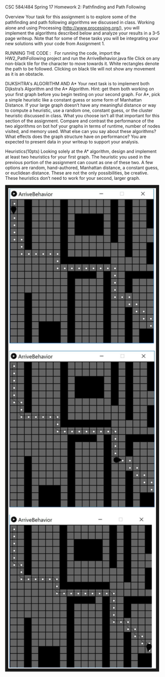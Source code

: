 CSC 584/484 Spring 17 Homework 2: Pathﬁnding and Path Following 

Overview Your task for this assignment is to explore some of the pathﬁnding and path following algorithms we discussed in class. Working alone and using Processing (http://www.processing.org/), you will implement the algorithms described below and analyze your results in a 3–5 page writeup. Note that for some of these tasks you will be integrating your new solutions with your code from Assignment 1.

RUNNING THE CODE :  
For running the code, import the HW2_PathFollowing project and run the ArriveBehavior.java file
Click on any non-black tile for the character to move towards it. White rectangles denote the path to be followed.
Clicking on black tile will not show any movement as it is an obstacle.

DIJKSHTRA's ALGORITHM AND A*
Your next task is to implement both Dijkstra’s Algorithm and the A* Algorithm. Hint: get them both working on your ﬁrst graph before you begin testing on your second graph. For A*, pick a simple heuristic like a constant guess or some form of Manhattan Distance. If your large graph doesn’t have any meaningful distance or way to compute a heuristic, use a random one, constant guess, or the cluster heuristic discussed in class. What you choose isn’t all that important for this section of the assignment. Compare and contrast the performance of the two algorithms on bot hof your graphs in terms of runtime, number of nodes visited, and memory used. What else can you say about these algorithms? What effects does the graph structure have on performance? You are expected to present data in your writeup to support your analysis.

Heuristics(10pts)
Looking solely at the A* algorithm, design and implement at least two heuristics for your ﬁrst graph. The heuristic you used in the previous portion of the assignment can count as one of these two. A few options are random, hand-authored, Manhattan distance, a constant guess, or euclidean distance. These are not the only possibilities, be creative. These heuristics don’t need to work for your second, larger graph.

<p align="left">
<img src="https://raw.githubusercontent.com/Kshitij-Patil/Game-AI-Path-Finding-and-Path-Following/master/images/pathsearchandfollow.png" width="480"  border="10">
 </p>
